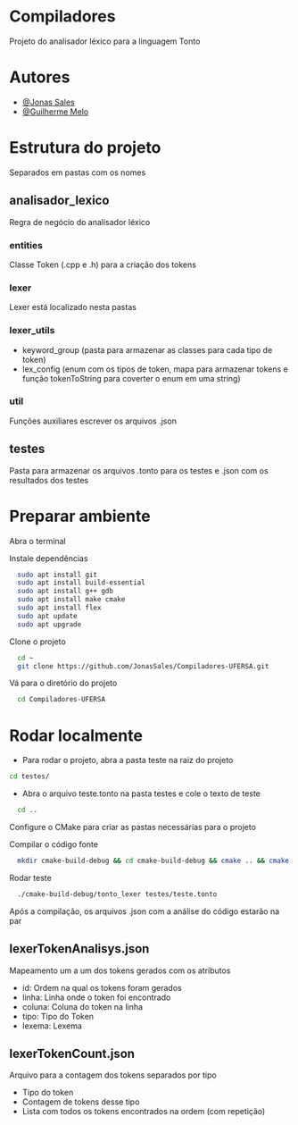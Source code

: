
# Compiladores
Projeto do analisador léxico para a linguagem Tonto


# Autores

- [@Jonas Sales](https://www.github.com/JonasSales)
- [@Guilherme Melo](https://github.com/glhermeMelo)


# Estrutura do projeto
Separados em pastas com os nomes

## analisador_lexico
Regra de negócio do analisador léxico

### entities
Classe Token (.cpp e .h) para a criação dos tokens

### lexer
Lexer está localizado nesta pastas

### lexer_utils

- keyword_group (pasta para armazenar as classes para cada tipo de token)
- lex_config (enum com os tipos de token, mapa para armazenar tokens e função tokenToString para coverter o enum em uma string)

### util
Funções auxiliares escrever os arquivos .json

## testes
Pasta para armazenar os arquivos .tonto para os testes e .json com os resultados dos testes

# Preparar ambiente

Abra o terminal

Instale dependências

```bash
  sudo apt install git
  sudo apt install build-essential
  sudo apt install g++ gdb
  sudo apt install make cmake
  sudo apt install flex
  sudo apt update
  sudo apt upgrade 
```

Clone o projeto

```bash
  cd ~
  git clone https://github.com/JonasSales/Compiladores-UFERSA.git
```

Vá para o diretório do projeto

```bash
  cd Compiladores-UFERSA
```


# Rodar localmente

- Para rodar o projeto, abra a pasta teste na raiz do projeto
```bash
cd testes/
```

- Abra o arquivo teste.tonto na pasta testes e cole o texto de teste

```bash
  cd ..
```

Configure o CMake para criar as pastas necessárias para o projeto

Compilar o código fonte

```bash
  mkdir cmake-build-debug && cd cmake-build-debug && cmake .. && cmake --build . && cd ..
```

Rodar teste

```bash
  ./cmake-build-debug/tonto_lexer testes/teste.tonto
```

Após a compilação, os arquivos .json com a análise do código estarão na par

## lexerTokenAnalisys.json
Mapeamento um a um dos tokens gerados com os atributos
- id: Ordem na qual os tokens foram gerados
- linha: Linha onde o token foi encontrado
- coluna: Coluna do token na linha
- tipo: Tipo do Token
- lexema: Lexema

## lexerTokenCount.json
Arquivo para a contagem dos tokens separados por tipo
- Tipo do token
- Contagem de tokens desse tipo
- Lista com todos os tokens encontrados na ordem (com repetição)
